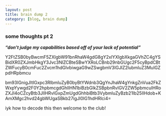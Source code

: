 ```yaml
---
layout: post
title: brain dump 2
category: [blog, brain dump]
---
```


### some thoughts pt 2

***“don’t judge my capabilities based off of your lack of potential”***

Y2FtZSB0byBwcmF5ZXIgbW91bnRhaW4gdG8gY2xlYXIgbXkgaGVhZC4gYSBidXR0ZXJmbHkgY3Jvc3NlZCBteSBwYXRoLCBnb29nbGUgc2F5cyBpdCBtZWFucyB0cmFuc2Zvcm1hdGlvbiwgaG9wZSwgbmV3IGJlZ2lubmluZ3MuIGZpdHRpbmcu

bm93IGnigJltIGxpc3RlbmluZyB0byBtYWdnb3QgYnJhaW4gYnkgZnVua2FkZWxpYywgd2F0Y2hpbmcgdGhlIHN1biBzbGlkZSBpbnRvIGV2ZW5pbmcuIHRoZXJl4oCZcyBtb3JlIHRvIGxpZmUgdGhhbiBtb3VybmluZyBzb21lb25lIHdob+KAmXMgc2hvd24gbWUgaSBkb27igJl0IG1hdHRlci4=

iyk how to decode this then welcome to the club!